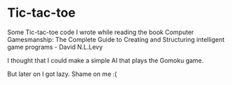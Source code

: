 # Tic-tac-toe
Some Tic-tac-toe code I wrote while reading the book 
                Computer Gamesmanship: The Complete Guide to Creating and Structuring intelligent game programs - David N.L.Levy

I thought that I could make a simple AI that plays the Gomoku game. 

But later on I got lazy. Shame on me :(         
